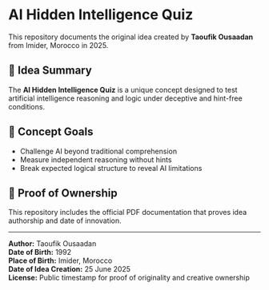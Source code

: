 # AI Hidden Intelligence Quiz

This repository documents the original idea created by **Taoufik Ousaadan** from Imider, Morocco in 2025.

## 📌 Idea Summary
The **AI Hidden Intelligence Quiz** is a unique concept designed to test artificial intelligence reasoning and logic under deceptive and hint-free conditions.

## 🧠 Concept Goals
- Challenge AI beyond traditional comprehension
- Measure independent reasoning without hints
- Break expected logical structure to reveal AI limitations

## 📄 Proof of Ownership
This repository includes the official PDF documentation that proves idea authorship and date of innovation.

---

**Author:** Taoufik Ousaadan  
**Date of Birth:** 1992  
**Place of Birth:** Imider, Morocco  
**Date of Idea Creation:** 25 June 2025  
**License:** Public timestamp for proof of originality and creative ownership
